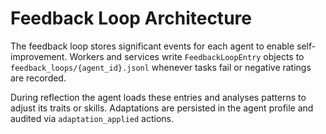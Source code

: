 # Feedback Loop Architecture

The feedback loop stores significant events for each agent to enable
self-improvement. Workers and services write `FeedbackLoopEntry` objects to
`feedback_loops/{agent_id}.jsonl` whenever tasks fail or negative ratings are
recorded.

During reflection the agent loads these entries and analyses patterns to adjust
its traits or skills. Adaptations are persisted in the agent profile and audited
via `adaptation_applied` actions.
